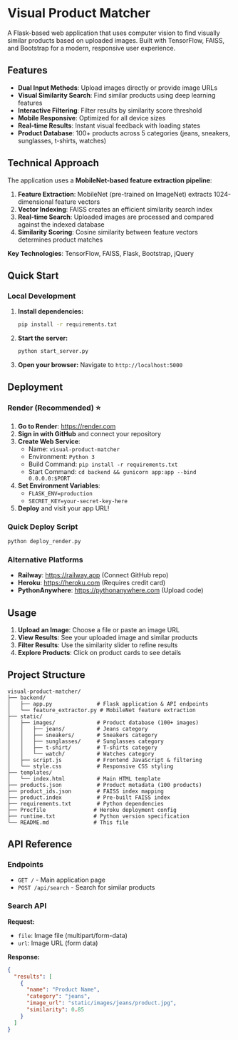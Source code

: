 # Visual Product Matcher

A Flask-based web application that uses computer vision to find visually similar products based on uploaded images. Built with TensorFlow, FAISS, and Bootstrap for a modern, responsive user experience.

##  Features

- **Dual Input Methods**: Upload images directly or provide image URLs
- **Visual Similarity Search**: Find similar products using deep learning features
- **Interactive Filtering**: Filter results by similarity score threshold
- **Mobile Responsive**: Optimized for all device sizes
- **Real-time Results**: Instant visual feedback with loading states
- **Product Database**: 100+ products across 5 categories (jeans, sneakers, sunglasses, t-shirts, watches)

##  Technical Approach

The application uses a **MobileNet-based feature extraction pipeline**:

1. **Feature Extraction**: MobileNet (pre-trained on ImageNet) extracts 1024-dimensional feature vectors
2. **Vector Indexing**: FAISS creates an efficient similarity search index
3. **Real-time Search**: Uploaded images are processed and compared against the indexed database
4. **Similarity Scoring**: Cosine similarity between feature vectors determines product matches

**Key Technologies**: TensorFlow, FAISS, Flask, Bootstrap, jQuery

##  Quick Start

### Local Development

1. **Install dependencies:**

   ```bash
   pip install -r requirements.txt
   ```

2. **Start the server:**

   ```bash
   python start_server.py
   ```

3. **Open your browser:**
   Navigate to `http://localhost:5000`

##  Deployment

### Render (Recommended) ⭐

1. **Go to Render**: https://render.com
2. **Sign in with GitHub** and connect your repository
3. **Create Web Service**:
   - Name: `visual-product-matcher`
   - Environment: `Python 3`
   - Build Command: `pip install -r requirements.txt`
   - Start Command: `cd backend && gunicorn app:app --bind 0.0.0.0:$PORT`
4. **Set Environment Variables**:
   - `FLASK_ENV=production`
   - `SECRET_KEY=your-secret-key-here`
5. **Deploy** and visit your app URL!

### Quick Deploy Script

```bash
python deploy_render.py
```

### Alternative Platforms

- **Railway**: https://railway.app (Connect GitHub repo)
- **Heroku**: https://heroku.com (Requires credit card)
- **PythonAnywhere**: https://pythonanywhere.com (Upload code)

##  Usage

1. **Upload an Image**: Choose a file or paste an image URL
2. **View Results**: See your uploaded image and similar products
3. **Filter Results**: Use the similarity slider to refine results
4. **Explore Products**: Click on product cards to see details

##  Project Structure

```
visual-product-matcher/
├── backend/
│   ├── app.py              # Flask application & API endpoints
│   └── feature_extractor.py # MobileNet feature extraction
├── static/
│   ├── images/             # Product database (100+ images)
│   │   ├── jeans/          # Jeans category
│   │   ├── sneakers/       # Sneakers category
│   │   ├── sunglasses/     # Sunglasses category
│   │   ├── t-shirt/        # T-shirts category
│   │   └── watch/          # Watches category
│   ├── script.js           # Frontend JavaScript & filtering
│   └── style.css           # Responsive CSS styling
├── templates/
│   └── index.html          # Main HTML template
├── products.json           # Product metadata (100 products)
├── product_ids.json        # FAISS index mapping
├── product.index           # Pre-built FAISS index
├── requirements.txt        # Python dependencies
├── Procfile               # Heroku deployment config
├── runtime.txt            # Python version specification
└── README.md              # This file
```

## API Reference

### Endpoints

- `GET /` - Main application page
- `POST /api/search` - Search for similar products

### Search API

**Request:**

- `file`: Image file (multipart/form-data)
- `url`: Image URL (form data)

**Response:**

```json
{
  "results": [
    {
      "name": "Product Name",
      "category": "jeans",
      "image_url": "static/images/jeans/product.jpg",
      "similarity": 0.85
    }
  ]
}
```


